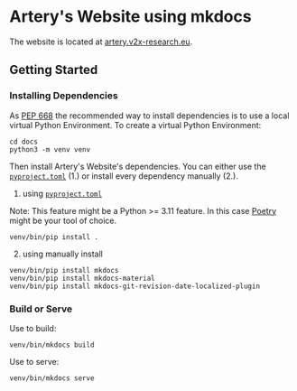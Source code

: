 # Artery's Website using mkdocs
The website is located at [artery.v2x-research.eu](http://artery.v2x-research.eu).

## Getting Started
### Installing Dependencies
As [PEP 668](https://peps.python.org/pep-0668/) the recommended way to install dependencies is to use a local virtual Python Environment.
To create a virtual Python Environment:
```console
cd docs
python3 -m venv venv
```
Then install Artery's Website's dependencies.
You can either use the [`pyproject.toml`](pyproject.toml) (1.) or install every dependency manually (2.).  

1. using [`pyproject.toml`](pyproject.toml)  

Note: This feature might be a Python >= 3.11 feature.
In this case [Poetry](https://python-poetry.org) might be your tool of choice.
```console
venv/bin/pip install .
```

2. using manually install
```console
venv/bin/pip install mkdocs
venv/bin/pip install mkdocs-material
venv/bin/pip install mkdocs-git-revision-date-localized-plugin
```

### Build or Serve
Use to build:
```console
venv/bin/mkdocs build
```

Use to serve:
```console
venv/bin/mkdocs serve
```